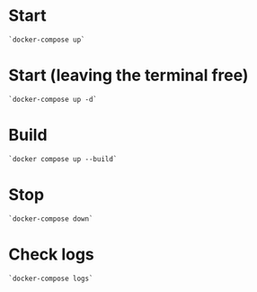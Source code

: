 # Start

    `docker-compose up`

# Start (leaving the terminal free)

    `docker-compose up -d`

# Build

    `docker compose up --build`

# Stop

    `docker-compose down`

# Check logs

    `docker-compose logs`
